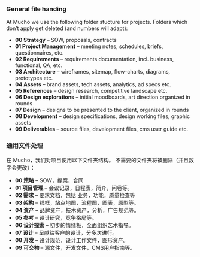 ### General file handing

At Mucho we use the following folder stucture for projects. Folders which don’t apply get deleted (and numbers will adapt):

* **00 Strategy** – SOW, proposals, contracts
* **01 Project Management** – meeting notes, schedules, briefs, questionnaires, etc.
* **02 Requirements** – requirements documentation, incl. business, functional, QA, etc.
* **03 Architecture** – wireframes, sitemap, flow-charts, diagrams, prototypes etc.
* **04 Assets** – brand assets, tech assets, analytics, ad specs etc.
* **05 References** – design research, competitive landscape etc.
* **06 Design explorations** – initial moodboards, art direction organized in rounds
* **07 Design** – designs to be presented to the client, organized in rounds
* **08 Development** – design specifications, design working files, graphic assets
* **09 Deliverables** – source files, development files, cms user guide etc.


### 通用文件处理

在 Mucho，我们对项目使用以下文件夹结构。 不需要的文件夹将被删除（并且数字会更改）：

* **00 策略** – SOW，提案，合同
* **01 项目管理** – 会议记录，日程表，简介，问卷等。
* **02 需求** – 要求文档，包括 业务，功能，质量检查等
* **03 架构** – 线框，站点地图，流程图，图表，原型等。
* **04 资产** – 品牌资产，技术资产，分析，广告规范等。
* **05 参考** – 设计研究，竞争格局等。
* **06 设计探索** – 初步的情绪板，全面组织艺术指导。
* **07 设计** – 呈献给客户的设计，分多次进行。
* **08 开发** – 设计规范，设计工作文件，图形资产。
* **09 可交物** – 源文件，开发文件，CMS用户指南等。
